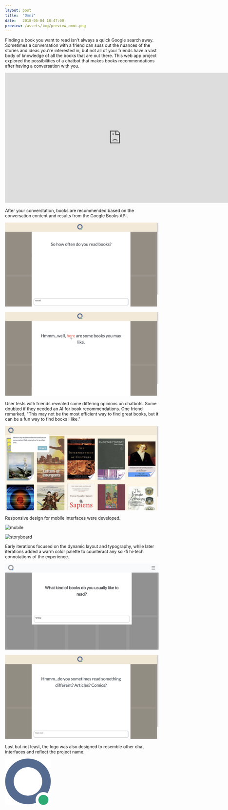 ```yaml
---
layout: post
title:  "Omni"
date:   2018-05-04 18:47:00
preview: /assets/img/preview_omni.png
---
```


Finding a book you want to read isn't always a quick Google search away. Sometimes a conversation with a friend can suss out the nuances of the stories and ideas you're interested in, but not all of your friends have a vast body of knowledge of all the books that are out there. This web app project explored the possibilities of a chatbot that makes books recommendations after having a conversation with you.

<iframe width="760" height="427" src="https://www.youtube.com/embed/tm8Xnv-0YLg" title="YouTube video player" frameborder="0" allow="accelerometer; autoplay; clipboard-write; encrypted-media; gyroscope; picture-in-picture; web-share" allowfullscreen></iframe>
<br>

After your converstation, books are recommended based on the conversation content and results from the Google Books API. 

![chatbox centered](/assets/img/omni/02_screen2.png)

![chatbox centered](/assets/img/omni/03_screen4.png)

User tests with friends revealed some differing opinions on chatbots. Some doubted if they needed an AI for book recommendations. One friend remarked, "This may not be the most efficient way to find great books, but it can be a fun way to find books I like."

![book recommendations](/assets/img/omni/04_screen5.png)

Responsive design for mobile interfaces were developed.

![mobile](/assets/img/omni/05_mobile-composite.png)

![storyboard](/assets/img/omni/08_storyboard-mobile.png)

Early iterations focused on the dynamic layout and typography, while later iterations added a warm color palette to counteract any sci-fi hi-tech connotations of the experience.

![sci-fi](/assets/img/omni/06_dev02.png)

![warm](/assets/img/omni/06_screen8.png)

Last but not least, the logo was also designed to resemble other chat interfaces and reflect the project name.

<div class="row justify-content-center"><div class="column"></div><div class="column"><img width="150" src="/assets/img/omni/07_logo_rev1.png"></div><div class="column"></div></div>